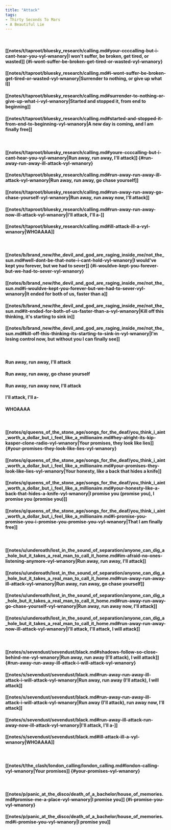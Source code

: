 ```yaml
---
title: "Attack"
tags:
- Thirty Seconds To Mars
- A Beautiful Lie
---
```

&nbsp;
#### [[notes/t/taproot/bluesky_research/calling.md#your-ccccalling-but-i-cant-hear-you-vyl-wnanory|I won't suffer, be broken, get tired, or wasted]] {#i-wont-suffer-be-broken-get-tired-or-wasted-vyl-wnanory}
#### [[notes/t/taproot/bluesky_research/calling.md#i-wont-suffer-be-broken-get-tired-or-wasted-vyl-wnanory|Surrender to nothing, or give up what I]]
#### [[notes/t/taproot/bluesky_research/calling.md#surrender-to-nothing-or-give-up-what-i-vyl-wnanory|Started and stopped it, from end to beginning]]
#### [[notes/t/taproot/bluesky_research/calling.md#started-and-stopped-it-from-end-to-beginning-vyl-wnanory|A new day is coming, and I am finally free]]
&nbsp;
#### [[notes/t/taproot/bluesky_research/calling.md#youre-ccccalling-but-i-cant-hear-you-vyl-wnanory|Run away, run away, I'll attack]] {#run-away-run-away-ill-attack-vyl-wnanory}
#### [[notes/t/taproot/bluesky_research/calling.md#run-away-run-away-ill-attack-vyl-wnanory|Run away, run away, go chase yourself]]
#### [[notes/t/taproot/bluesky_research/calling.md#run-away-run-away-go-chase-yourself-vyl-wnanory|Run away, run away now, I'll attack]]
#### [[notes/t/taproot/bluesky_research/calling.md#run-away-run-away-now-ill-attack-vyl-wnanory|I'll attack, I'll a-]]
#### [[notes/t/taproot/bluesky_research/calling.md#ill-attack-ill-a-vyl-wnanory|WHOAAAA]]
&nbsp;
#### [[notes/b/brand_new/the_devil_and_god_are_raging_inside_me/not_the_sun.md#well-dont-be-that-note-i-cant-hold-vyl-wnanory|I would've kept you forever, but we had to sever]] {#i-wouldve-kept-you-forever-but-we-had-to-sever-vyl-wnanory}
#### [[notes/b/brand_new/the_devil_and_god_are_raging_inside_me/not_the_sun.md#i-wouldve-kept-you-forever-but-we-had-to-sever-vyl-wnanory|It ended for both of us, faster than a]]
#### [[notes/b/brand_new/the_devil_and_god_are_raging_inside_me/not_the_sun.md#it-ended-for-both-of-us-faster-than-a-vyl-wnanory|Kill off this thinking, it's starting to sink in]]
#### [[notes/b/brand_new/the_devil_and_god_are_raging_inside_me/not_the_sun.md#kill-off-this-thinking-its-starting-to-sink-in-vyl-wnanory|I'm losing control now, but without you I can finally see]]
&nbsp;
#### Run away, run away, I'll attack
#### Run away, run away, go chase yourself
#### Run away, run away now, I'll attack
#### I'll attack, I'll a-
#### WHOAAAA
&nbsp;
#### [[notes/q/queens_of_the_stone_age/songs_for_the_deaf/you_think_i_aint_worth_a_dollar_but_i_feel_like_a_millionaire.md#hey-alright-its-kip-kasper-clone-radio-vyl-wnanory|Your promises, they look like lies]] {#your-promises-they-look-like-lies-vyl-wnanory}
#### [[notes/q/queens_of_the_stone_age/songs_for_the_deaf/you_think_i_aint_worth_a_dollar_but_i_feel_like_a_millionaire.md#your-promises-they-look-like-lies-vyl-wnanory|Your honesty, like a back that hides a knife]]
#### [[notes/q/queens_of_the_stone_age/songs_for_the_deaf/you_think_i_aint_worth_a_dollar_but_i_feel_like_a_millionaire.md#your-honesty-like-a-back-that-hides-a-knife-vyl-wnanory|I promise you (promise you), I promise you (promise you)]]
#### [[notes/q/queens_of_the_stone_age/songs_for_the_deaf/you_think_i_aint_worth_a_dollar_but_i_feel_like_a_millionaire.md#i-promise-you-promise-you-i-promise-you-promise-you-vyl-wnanory|That I am finally free]]
&nbsp;
#### [[notes/u/underoath/lost_in_the_sound_of_separation/anyone_can_dig_a_hole_but_it_takes_a_real_man_to_call_it_home.md#im-afraid-no-ones-listening-anymore-vyl-wnanory|Run away, run away, I'll attack]]
#### [[notes/u/underoath/lost_in_the_sound_of_separation/anyone_can_dig_a_hole_but_it_takes_a_real_man_to_call_it_home.md#run-away-run-away-ill-attack-vyl-wnanory|Run away, run away, go chase yourself]]
#### [[notes/u/underoath/lost_in_the_sound_of_separation/anyone_can_dig_a_hole_but_it_takes_a_real_man_to_call_it_home.md#run-away-run-away-go-chase-yourself-vyl-wnanory|Run away, run away now, I'll attack]]
#### [[notes/u/underoath/lost_in_the_sound_of_separation/anyone_can_dig_a_hole_but_it_takes_a_real_man_to_call_it_home.md#run-away-run-away-now-ill-attack-vyl-wnanory|I'll attack, I'll attack, I will attack]]
&nbsp;
#### [[notes/s/sevendust/sevendust/black.md#shadows-follow-so-close-behind-me-vyl-wnanory|Run away, run away (I'll attack), I will attack]] {#run-away-run-away-ill-attack-i-will-attack-vyl-wnanory}
#### [[notes/s/sevendust/sevendust/black.md#run-away-run-away-ill-attack-i-will-attack-vyl-wnanory|Run away, run away (I'll attack), I will attack]]
#### [[notes/s/sevendust/sevendust/black.md#run-away-run-away-ill-attack-i-will-attack-vyl-wnanory|Run away (I'll attack), run away now, I'll attack]]
#### [[notes/s/sevendust/sevendust/black.md#run-away-ill-attack-run-away-now-ill-attack-vyl-wnanory|I'll attack, I'll a-]]
#### [[notes/s/sevendust/sevendust/black.md#ill-attack-ill-a-vyl-wnanory|WHOAAAA]]
&nbsp;
#### [[notes/t/the_clash/london_calling/london_calling.md#london-calling-vyl-wnanory|Your promises]] {#your-promises-vyl-wnanory}
&nbsp;
#### [[notes/p/panic_at_the_disco/death_of_a_bachelor/house_of_memories.md#promise-me-a-place-vyl-wnanory|I promise you]] {#i-promise-you-vyl-wnanory}
#### [[notes/p/panic_at_the_disco/death_of_a_bachelor/house_of_memories.md#i-promise-you-vyl-wnanory|I promise you]]
